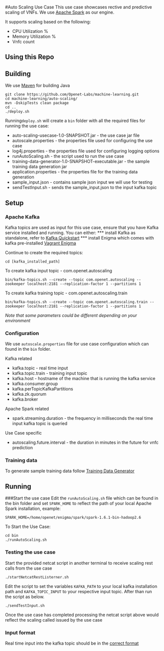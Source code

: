 #Auto Scaling Use Case
This use case showcases rective and predictive scaling of VNFs. We use [Apache Spark](http://spark.apache.org/) as our engine.

It supports scaling based on the following:
* CPU Utilization %
* Memory Utilization %
* Vnfc count

Using this Repo
------------------
## Building
We use [Maven](https://maven.apache.org/) for building Java
    
    git clone https://github.com/Openet-Labs/machine-learning.git
    cd machine-learning/auto-scaling/
    mvn -DskipTests clean package
    cd ..
    ./deploy.sh

Running`deploy.sh` will create a `bin` folder with all the required files for running the use case:
* auto-scaling-usecase-1.0-SNAPSHOT.jar - the use case jar file
* autoscale.properties - the properties file used for configuring the use case
* log4j.properties - the properties file used for configuring logging options
* runAutoScaling.sh - the script used to run the use case
* training-data-generator-1.0-SNAPSHOT-executable.jar - the sample training data generation jar
* application.properties - the properties file for the training data generation
* sample_input.json - contains sample json input we will use for testing
* sendTestInput.sh - sends the sample_input.json to the input kafka topic

## Setup

### Apache Kafka
Kafka topics are used as input for this use case, ensure that you have Kafka service installed and running. 
You can either: 
    *** install Kafka as standalone, refer to [Kafka Quickstart](https://kafka.apache.org/quickstart)
    *** install Enigma which comes with kafka pre-installed [Vagrant Enigma](https://github.com/Openet-Labs/vagrant-enigma) 

Continue to create the required topics:

    cd [kafka_installed_path]

To create kafka input topic - com.openet.autoscaling

    bin/kafka-topics.sh --create --topic com.openet.autoscaling --zookeeper localhost:2181 --replication-factor 1 --partitions 1
To create kafka training topic - com.openet.autoscaling.train

    bin/kafka-topics.sh --create --topic com.openet.autoscaling.train --zookeeper localhost:2181 --replication-factor 1 --partitions 1

*Note that some parameters could be different depending on your environment*


### Configuration
We use `autoscale.properties` file for use case configuration which can found in the `bin` folder.


Kafka related
* kafka.topic - real time input
* kafka.topic.train - training input topic
* kafka.host - hostname of the machine that is running the kafka service
* kafka.consumer.group
* kafka.perTopicKafkaPartitions
* kafka.zk.quorum
* kafka.broker

Apache Spark related
* spark.streaming.duration - the frequency in milliseconds the real time input kafka topic is queried

Use Case specific
* autoscaling.future.interval - the duration in minutes in the future for vnfc prediction


### Training data
To generate sample training data follow [Training Data Generator](https://github.com/Openet-Labs/machine-learning/tree/master/auto-scaling/training-data-generator)
    
    
## Running
###Start the use case
Edit the `runAutoScaling.sh` file which can be found in the bin folder and set `SPARK_HOME` to reflect the path of your local Apache Spark installation,
example:

    SPARK_HOME=/home/openet/enigma/spark/spark-1.6.1-bin-hadoop2.6

To Start the Use Case:

    cd bin
    ./runAutoScaling.sh

### Testing the use case
Start the provided netcat script in another terminal to receive scaling rest calls from the use case
    
    ./startNetcatRestListerner.sh

Edit the script to set the variables `KAFKA_PATH` to your local kafka installation path and `KAFKA_TOPIC_INPUT` to your respective input topic.
After than run the script as below.

    ./sendTestInput.sh

Once the use case has completed processing the netcat script above would reflect the scaling called issued by the use case

### Input format
Real time input into the kafka topic should be in the [correct format](https://github.com/Openet-Labs/machine-learning/tree/master/auto-scaling/auto-scaling-usecase/etc/sample_input.json)

